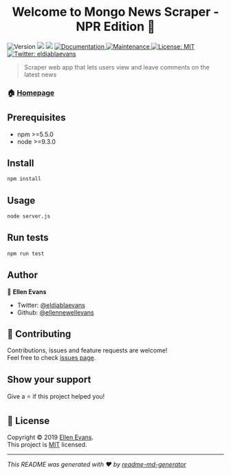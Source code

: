 <h1 align="center">Welcome to Mongo News Scraper - NPR Edition 👋</h1>
<p>
  <img alt="Version" src="https://img.shields.io/badge/version-0.6.1-blue.svg?cacheSeconds=2592000" />
  <img src="https://img.shields.io/badge/npm-%3E%3D5.5.0-blue.svg" />
  <img src="https://img.shields.io/badge/node-%3E%3D9.3.0-blue.svg" />
  <a href="https://github.com/ellennewellevans/newsScraper/blob/master/README.md">
    <img alt="Documentation" src="https://img.shields.io/badge/documentation-yes-brightgreen.svg" target="_blank" />
  </a>
  <a href="https://github.com/kefranabg/readme-md-generator/graphs/commit-activity">
    <img alt="Maintenance" src="https://img.shields.io/badge/Maintained%3F-yes-green.svg" target="_blank" />
  </a>
  <a href="https://github.com/kefranabg/readme-md-generator/blob/master/LICENSE">
    <img alt="License: MIT" src="https://img.shields.io/badge/License-MIT-yellow.svg" target="_blank" />
  </a>
  <a href="https://twitter.com/eldiablaevans">
    <img alt="Twitter: eldiablaevans" src="https://img.shields.io/twitter/follow/eldiablaevans.svg?style=social" target="_blank" />
  </a>
</p>

> Scraper web app that lets users view and leave comments on the latest news

### 🏠 [Homepage](https://github.com/ellennewellevans/newsScraper)

## Prerequisites

- npm >=5.5.0
- node >=9.3.0

## Install

```sh
npm install
```

## Usage

```sh
node server.js
```

## Run tests

```sh
npm run test
```

## Author

👤 **Ellen Evans**

* Twitter: [@eldiablaevans](https://twitter.com/eldiablaevans)
* Github: [@ellennewellevans](https://github.com/ellennewellevans)

## 🤝 Contributing

Contributions, issues and feature requests are welcome!<br />Feel free to check [issues page](https://github.com/kefranabg/readme-md-generator/issues).

## Show your support

Give a ⭐️ if this project helped you!

## 📝 License

Copyright © 2019 [Ellen Evans](https://github.com/ellennewellevans).<br />
This project is [MIT](https://github.com/kefranabg/readme-md-generator/blob/master/LICENSE) licensed.

***
_This README was generated with ❤️ by [readme-md-generator](https://github.com/kefranabg/readme-md-generator)_
